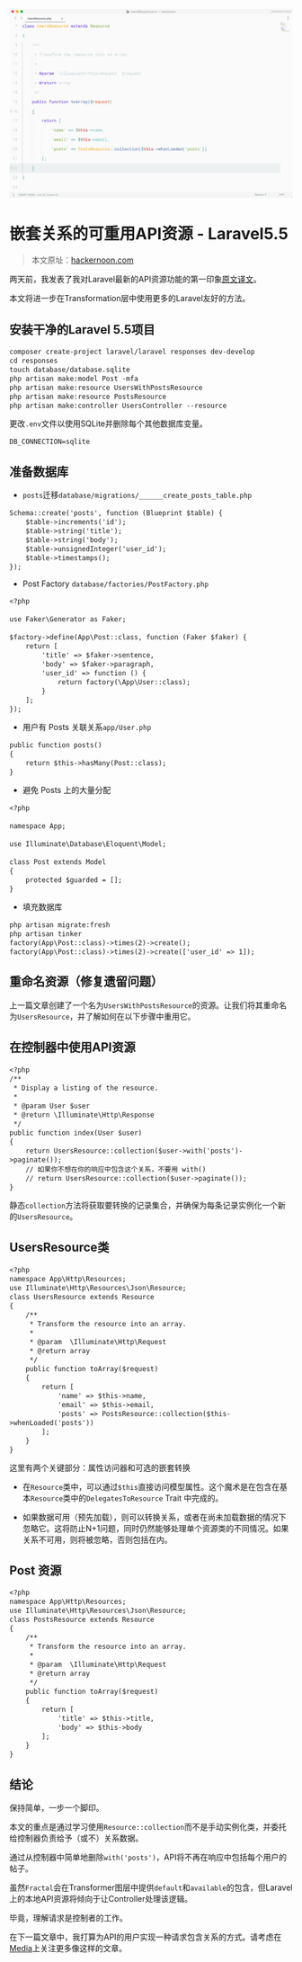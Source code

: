![](/assets/reusable-api-resource-with-nested-relationship-laravel-5-5.jpg)

# 嵌套关系的可重用API资源 - Laravel5.5

> 本文原址：[hackernoon.com](https://hackernoon.com/reusable-api-resource-with-nested-relationship-laravel-5-5-c654c7243869)



两天前，我发表了我对Laravel最新的API资源功能的第一印象[原文](https://hackernoon.com/reusable-api-resource-with-nested-relationship-laravel-5-5-c654c7243869)[译文](/laravel/api/first-impressions-on-laravel-api-resources.md)。

本文将进一步在Transformation层中使用更多的Laravel友好的方法。

## 安装干净的Laravel 5.5项目

```
composer create-project laravel/laravel responses dev-develop
cd responses
touch database/database.sqlite
php artisan make:model Post -mfa
php artisan make:resource UsersWithPostsResource
php artisan make:resource PostsResource
php artisan make:controller UsersController --resource
```

更改`.env`文件以使用SQLite并删除每个其他数据库变量。

```
DB_CONNECTION=sqlite
```

## 准备数据库

* `posts`迁移`database/migrations/______create_posts_table.php`

```
Schema::create('posts', function (Blueprint $table) {
    $table->increments('id');
    $table->string('title');
    $table->string('body');
    $table->unsignedInteger('user_id');
    $table->timestamps();
});
```


* Post Factory `database/factories/PostFactory.php`

```
<?php

use Faker\Generator as Faker;

$factory->define(App\Post::class, function (Faker $faker) {
    return [
        'title' => $faker->sentence,
        'body' => $faker->paragraph,
        'user_id' => function () {
            return factory(\App\User::class);
        }
    ];
});
```


* 用户有 Posts 关联关系`app/User.php`

```
public function posts()
{
    return $this->hasMany(Post::class);
}
```

* 避免 Posts 上的大量分配

```
<?php

namespace App;

use Illuminate\Database\Eloquent\Model;

class Post extends Model
{
    protected $guarded = [];
}
```

* 填充数据库

```
php artisan migrate:fresh
php artisan tinker
factory(App\Post::class)->times(2)->create();
factory(App\Post::class)->times(2)->create(['user_id' => 1]);
```

## 重命名资源（修复遗留问题）

上一篇文章创建了一个名为`UsersWithPostsResource`的资源。让我们将其重命名为`UsersResource`，并了解如何在以下步骤中重用它。

## 在控制器中使用API​​资源

```
<?php
/**
 * Display a listing of the resource.
 *
 * @param User $user
 * @return \Illuminate\Http\Response
 */
public function index(User $user)
{
    return UsersResource::collection($user->with('posts')->paginate());
    // 如果你不想在你的响应中包含这个关系，不要用 with()
    // return UsersResource::collection($user->paginate());
}
```

静态`collection`方法将获取要转换的记录集合，并确保为每条记录实例化一个新的`UsersResource`。


## UsersResource类

```
<?php
namespace App\Http\Resources;
use Illuminate\Http\Resources\Json\Resource;
class UsersResource extends Resource
{
    /**
     * Transform the resource into an array.
     *
     * @param  \Illuminate\Http\Request
     * @return array
     */
    public function toArray($request)
    {
        return [
            'name' => $this->name,
            'email' => $this->email,
            'posts' => PostsResource::collection($this->whenLoaded('posts'))
        ];
    }
}
```
这里有两个关键部分：属性访问器和可选的嵌套转换

* 在`Resource`类中，可以通过`$this`直接访问模型属性。这个魔术是在包含在基本`Resource`类中的`DelegatesToResource` Trait 中完成的。

* 如果数据可用（预先加载），则可以转换关系，或者在尚未加载数据的情况下忽略它。这将防止N+1问题，同时仍然能够处理单个资源类的不同情况。如果关系不可用，则将被忽略，否则包括在内。

## Post 资源

```
<?php
namespace App\Http\Resources;
use Illuminate\Http\Resources\Json\Resource;
class PostsResource extends Resource
{
    /**
     * Transform the resource into an array.
     *
     * @param  \Illuminate\Http\Request
     * @return array
     */
    public function toArray($request)
    {
        return [
            'title' => $this->title,
            'body' => $this->body
        ];
    }
}
```
## 结论

保持简单，一步一个脚印。

本文的重点是通过学习使用`Resource::collection`而不是手动实例化类，并委托给控制器负责给予（或不）关系数据。

通过从控制器中简单地删除`with('posts')`，API将不再在响应中包括每个用户的帖子。


虽然`Fractal`会在Transformer图层中提供`default`和`available`的包含，但Laravel上的本地API资源将倾向于让Controller处理该逻辑。

毕竟，理解请求是控制者的工作。

在下一篇文章中，我打算为API的用户实现一种请求包含关系的方式。请考虑在[Media](https://hackernoon.com)上关注更多像这样的文章。